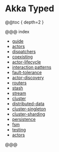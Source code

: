 # Akka Typed

@@toc { depth=2 }

@@@ index

* [guide](guide/index.md)
* [actors](actors.md)
* [dispatchers](dispatchers.md)
* [coexisting](coexisting.md)
* [actor-lifecycle](actor-lifecycle.md)
* [interaction patterns](interaction-patterns.md)
* [fault-tolerance](fault-tolerance.md)
* [actor-discovery](actor-discovery.md)
* [routers](routers.md)
* [stash](stash.md)
* [stream](stream.md)
* [cluster](cluster.md)
* [distributed-data](distributed-data.md)
* [cluster-singleton](cluster-singleton.md)
* [cluster-sharding](cluster-sharding.md)
* [persistence](persistence.md)
* [fsm](fsm.md)
* [testing](testing.md)
* [actors](style-guide.md)

@@@
